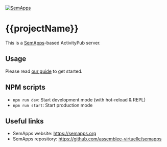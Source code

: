 [![SemApps](https://badgen.net/badge/Powered%20by/SemApps/28CDFB)](https://semapps.org)

# {{projectName}}
This is a [SemApps](https://semapps.org/)-based ActivityPub server.

## Usage
Please read [our guide](https://semapps.org/docs/guides/activitypub) to get started.

## NPM scripts

- `npm run dev`: Start development mode (with hot-reload & REPL)
- `npm run start`: Start production mode

## Useful links

- SemApps website: https://semapps.org
- SemApps repository: https://github.com/assemblee-virtuelle/semapps
